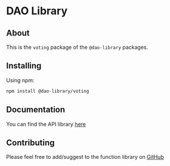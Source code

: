 # DAO Library

## About

This is the `voting` package of the `@dao-library` packages.

## Installing

Using npm:

```sh
npm install @dao-library/voting
```
## Documentation

You can find the API library [here](https://github.com/Mberic/dao-library-js/blob/master/API-plugins.md)

## Contributing

Please feel free to add/suggest to the function library on [GitHub](https://github.com/Mberic/dao-library-js)